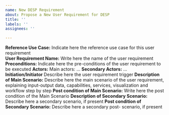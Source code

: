 ```yaml
---
name: New DESP Requirement
about: Propose a New User Requirement for DESP
title: ''
labels: ''
assignees: ''

---
```


**Reference Use Case:** 	Indicate here the reference use case for this user requirement  
**User Requirement Name:**	Write here the name of the user requirement
**Preconditions:**	Indicate here the pre-conditions of the user requirement to be executed
**Actors:**	Main actors: …
**Secondary Actors:** …
**Initiation/Initiator**	Describe here the user requirement trigger
**Description of Main Scenario:**
	Describe here the main scenario of the user requirement, explaining input-output data, capabilities, services, visualization and workflow step by step
**Post condition of Main Scenario:**	Write here the post condition of the Main Scenario
**Description of Secondary Scenario:**	Describe here a secondary scenario, if present
**Post condition of Secondary Scenario:**	Describe here a secondary post- scenario, if present
